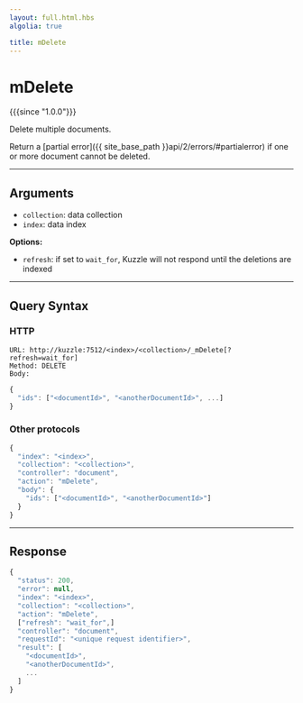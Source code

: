 ```yaml
---
layout: full.html.hbs
algolia: true

title: mDelete
---
```


# mDelete

{{{since "1.0.0"}}}

Delete multiple documents.

Return a [partial error]({{ site_base_path }}api/2/errors/#partialerror) if one or more document cannot be deleted.

---

## Arguments

* `collection`: data collection
* `index`: data index

**Options:**

* `refresh`: if set to `wait_for`, Kuzzle will not respond until the deletions are indexed

---

## Query Syntax

### HTTP

```http
URL: http://kuzzle:7512/<index>/<collection>/_mDelete[?refresh=wait_for]
Method: DELETE  
Body:
```

```js
{
  "ids": ["<documentId>", "<anotherDocumentId>", ...]
}
```


### Other protocols


```js
{
  "index": "<index>",
  "collection": "<collection>",
  "controller": "document",
  "action": "mDelete",
  "body": {
    "ids": ["<documentId>", "<anotherDocumentId>"]
  }
}
```

---

## Response

```js
{
  "status": 200,
  "error": null,
  "index": "<index>",
  "collection": "<collection>",
  "action": "mDelete",
  ["refresh": "wait_for",]
  "controller": "document",
  "requestId": "<unique request identifier>",
  "result": [
    "<documentId>",
    "<anotherDocumentId>",
    ...
  ]
}
```

